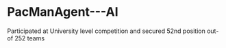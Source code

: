 # PacManAgent---AI
Participated at  University level competition and secured 52nd position out-of 252 teams 
